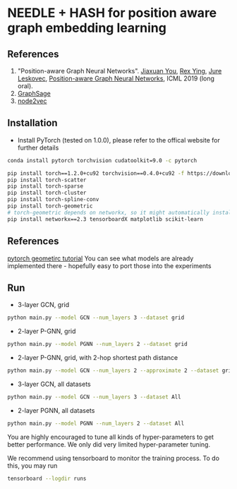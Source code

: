 # NEEDLE + HASH for position aware graph embedding learning
## References
1. "Position-aware Graph Neural Networks".
[Jiaxuan You](https://cs.stanford.edu/~jiaxuan/), [Rex Ying](https://cs.stanford.edu/people/rexy/), [Jure Leskovec](https://cs.stanford.edu/people/jure/index.html), [Position-aware Graph Neural Networks](http://proceedings.mlr.press/v97/you19b/you19b.pdf), ICML 2019 (long oral).
2. [GraphSage](https://cs.stanford.edu/people/jure/pubs/graphsage-nips17.pdf)
3. [node2vec](https://cs.stanford.edu/~jure/pubs/node2vec-kdd16.pdf)

## Installation

- Install PyTorch (tested on 1.0.0), please refer to the offical website for further details
```bash
conda install pytorch torchvision cudatoolkit=9.0 -c pytorch

pip install torch==1.2.0+cu92 torchvision==0.4.0+cu92 -f https://download.pytorch.org/whl/torch_stable.html
pip install torch-scatter
pip install torch-sparse
pip install torch-cluster
pip install torch-spline-conv
pip install torch-geometric
# torch-geometric depends on networkx, so it might automatically install networkx==2.4, you can try pip install torch-geometric==1.1.2 or uninstall networkx 2.4 and install networkx 2.3)
pip install networkx==2.3 tensorboardX matplotlib scikit-learn
```
## References
[pytorch geometirc tutorial](https://github.com/rusty1s/pytorch_geometric)
You can see what models are already implemented there - hopefully easy to port those into the experiments


## Run
- 3-layer GCN, grid
```bash
python main.py --model GCN --num_layers 3 --dataset grid
```
- 2-layer P-GNN, grid
```bash
python main.py --model PGNN --num_layers 2 --dataset grid
```
- 2-layer P-GNN, grid, with 2-hop shortest path distance
```bash
python main.py --model GCN --num_layers 2 --approximate 2 --dataset grid
```
- 3-layer GCN, all datasets
```bash
python main.py --model GCN --num_layers 3 --dataset All
```
- 2-layer PGNN, all datasets
```bash
python main.py --model PGNN --num_layers 2 --dataset All
```
You are highly encouraged to tune all kinds of hyper-parameters to get better performance. We only did very limited hyper-parameter tuning.

We recommend using tensorboard to monitor the training process. To do this, you may run
```bash
tensorboard --logdir runs
```

